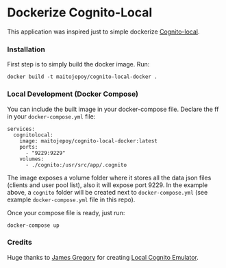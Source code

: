 # Dockerize Cognito-Local

This application was inspired just to simple dockerize [Cognito-local](https://www.github.com/jagregory/cognito-local).

### Installation

First step is to simply build the docker image. Run:

    docker build -t maitojepoy/cognito-local-docker .

### Local Development (Docker Compose)

You can include the built image in your docker-compose file. Declare the ff in your `docker-compose.yml` file:

    services:
      cognitolocal:
        image: maitojepoy/cognito-local-docker:latest
        ports: 
          - "9229:9229"
        volumes:
          - ./cognito:/usr/src/app/.cognito

The image exposes a volume folder where it stores all the data json files (clients and user pool list), also it will expose port 9229. In the example above, a `cognito` folder will be created next to `docker-compose.yml` (see example `docker-compose.yml` file in this repo).

Once your compose file is ready, just run:

    docker-compose up

### Credits

Huge thanks to [James Gregory](https://github.com/jagregory) for creating [Local Cognito Emulator](http://github.com/jagregory/cognito-local).